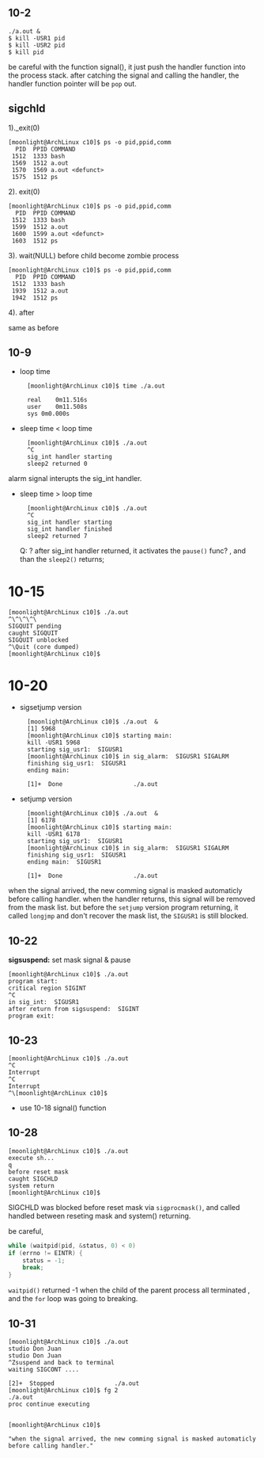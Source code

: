 ## 10-2

    ./a.out &
    $ kill -USR1 pid
    $ kill -USR2 pid
    $ kill pid

be careful with the function signal(), it just push the handler function into the process stack. after catching the signal and calling the handler, the handler function pointer will be `pop` out.


## sigchld
1).\_exit(0)

    [moonlight@ArchLinux c10]$ ps -o pid,ppid,comm
      PID  PPID COMMAND
     1512  1333 bash
     1569  1512 a.out
     1570  1569 a.out <defunct>
     1575  1512 ps

2). exit(0)

    [moonlight@ArchLinux c10]$ ps -o pid,ppid,comm
      PID  PPID COMMAND
     1512  1333 bash
     1599  1512 a.out
     1600  1599 a.out <defunct>
     1603  1512 ps

3). wait(NULL)
before child become zombie process

    [moonlight@ArchLinux c10]$ ps -o pid,ppid,comm
      PID  PPID COMMAND
     1512  1333 bash
     1939  1512 a.out
     1942  1512 ps

4). after
 
same as before 

## 10-9

- loop time

        [moonlight@ArchLinux c10]$ time ./a.out

        real	0m11.516s
        user	0m11.508s
        sys	0m0.000s



- sleep time < loop time

        [moonlight@ArchLinux c10]$ ./a.out 
        ^C
        sig_int handler starting
        sleep2 returned 0

alarm signal interupts the sig\_int handler.

- sleep time > loop time

        [moonlight@ArchLinux c10]$ ./a.out
        ^C
        sig_int handler starting
        sig_int handler finished
        sleep2 returned 7

    Q: ? after sig\_int handler returned, it activates the `pause()` func? , and than the `sleep2()` returns;


# 10-15

    [moonlight@ArchLinux c10]$ ./a.out 
    ^\^\^\^\
    SIGQUIT pending
    caught SIGQUIT
    SIGQUIT unblocked
    ^\Quit (core dumped)
    [moonlight@ArchLinux c10]$
     
# 10-20

- sigsetjump version
     
        [moonlight@ArchLinux c10]$ ./a.out  &
        [1] 5968
        [moonlight@ArchLinux c10]$ starting main: 
        kill -USR1 5968
        starting sig_usr1:  SIGUSR1
        [moonlight@ArchLinux c10]$ in sig_alarm:  SIGUSR1 SIGALRM
        finishing sig_usr1:  SIGUSR1
        ending main: 

        [1]+  Done                    ./a.out

- setjump version
        
        [moonlight@ArchLinux c10]$ ./a.out  &
        [1] 6178
        [moonlight@ArchLinux c10]$ starting main:
        kill -USR1 6178
        starting sig_usr1:  SIGUSR1
        [moonlight@ArchLinux c10]$ in sig_alarm:  SIGUSR1 SIGALRM
        finishing sig_usr1:  SIGUSR1
        ending main:  SIGUSR1

        [1]+  Done                    ./a.out

when the signal arrived, the new comming signal is masked automaticly before calling handler. when the handler returns, this signal will be removed from the mask list. but before the `setjump` version program returning, it called `longjmp` and don't recover the mask list, the `SIGUSR1` is still blocked.

## 10-22

__sigsuspend:__ set mask signal & pause

    [moonlight@ArchLinux c10]$ ./a.out
    program start:
    critical region SIGINT
    ^C
    in sig_int:  SIGUSR1
    after return from sigsuspend:  SIGINT
    program exit: 

## 10-23

    [moonlight@ArchLinux c10]$ ./a.out
    ^C
    Interrupt
    ^C
    Interrupt
    ^\[moonlight@ArchLinux c10]$

* use 10-18 signal() function 


## 10-28

    [moonlight@ArchLinux c10]$ ./a.out 
    execute sh...
    q
    before reset mask
    caught SIGCHLD
    system return
    [moonlight@ArchLinux c10]$ 

SIGCHLD was blocked before reset mask via `sigprocmask()`, and called handled between reseting mask and system() returning.

be careful,
``` C
while (waitpid(pid, &status, 0) < 0)
if (errno != EINTR) {
    status = -1;
    break;
}
```

`waitpid()` returned -1 when the child of the parent process all terminated , and the `for` loop was going to breaking.

## 10-31

    [moonlight@ArchLinux c10]$ ./a.out
    studio Don Juan
    studio Don Juan
    ^Zsuspend and back to terminal
    waiting SIGCONT ....

    [2]+  Stopped                 ./a.out
    [moonlight@ArchLinux c10]$ fg 2
    ./a.out
    proc continue executing


    [moonlight@ArchLinux c10]$

`"when the signal arrived, the new comming signal is masked automaticly before calling handler."`

